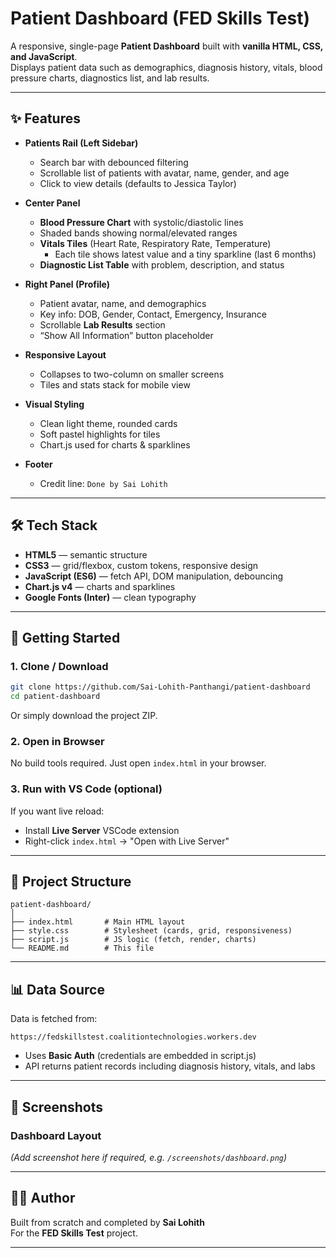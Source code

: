 # Patient Dashboard (FED Skills Test)

A responsive, single-page **Patient Dashboard** built with **vanilla HTML, CSS, and JavaScript**.  
Displays patient data such as demographics, diagnosis history, vitals, blood pressure charts, diagnostics list, and lab results.

---

## ✨ Features

- **Patients Rail (Left Sidebar)**
  - Search bar with debounced filtering
  - Scrollable list of patients with avatar, name, gender, and age
  - Click to view details (defaults to Jessica Taylor)

- **Center Panel**
  - **Blood Pressure Chart** with systolic/diastolic lines
  - Shaded bands showing normal/elevated ranges
  - **Vitals Tiles** (Heart Rate, Respiratory Rate, Temperature)
    - Each tile shows latest value and a tiny sparkline (last 6 months)
  - **Diagnostic List Table** with problem, description, and status

- **Right Panel (Profile)**
  - Patient avatar, name, and demographics
  - Key info: DOB, Gender, Contact, Emergency, Insurance
  - Scrollable **Lab Results** section
  - “Show All Information” button placeholder

- **Responsive Layout**
  - Collapses to two-column on smaller screens
  - Tiles and stats stack for mobile view

- **Visual Styling**
  - Clean light theme, rounded cards
  - Soft pastel highlights for tiles
  - Chart.js used for charts & sparklines

- **Footer**
  - Credit line: `Done by Sai Lohith`

---

## 🛠️ Tech Stack

- **HTML5** — semantic structure  
- **CSS3** — grid/flexbox, custom tokens, responsive design  
- **JavaScript (ES6)** — fetch API, DOM manipulation, debouncing  
- **Chart.js v4** — charts and sparklines  
- **Google Fonts (Inter)** — clean typography  

---

## 🚀 Getting Started

### 1. Clone / Download

```bash
git clone https://github.com/Sai-Lohith-Panthangi/patient-dashboard
cd patient-dashboard
```

Or simply download the project ZIP.

### 2. Open in Browser

No build tools required. Just open `index.html` in your browser.

### 3. Run with VS Code (optional)

If you want live reload:

- Install **Live Server** VSCode extension  
- Right-click `index.html` → "Open with Live Server"

---

## 📂 Project Structure

```
patient-dashboard/
│
├── index.html       # Main HTML layout
├── style.css        # Stylesheet (cards, grid, responsiveness)
├── script.js        # JS logic (fetch, render, charts)
└── README.md        # This file
```

---

## 📊 Data Source

Data is fetched from:

```
https://fedskillstest.coalitiontechnologies.workers.dev
```

- Uses **Basic Auth** (credentials are embedded in script.js)  
- API returns patient records including diagnosis history, vitals, and labs  

---

## 📸 Screenshots

### Dashboard Layout  
*(Add screenshot here if required, e.g. `/screenshots/dashboard.png`)*  

---

## 👨‍💻 Author

Built from scratch and completed by **Sai Lohith**  
For the **FED Skills Test** project.

---
